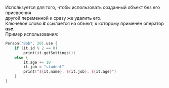 Используется для того, чтобы использовать созданный объект без его присвоения<br>
другой переменной и сразу же удалить его.<br>
Ключевое слово ___it___ ссылается на объект, к которому применён оператор ___use___.<br>
Пример использования:
```Kotlin
Person("Bob", 20).use {
    if (it.id % 2 == 0)
        print(it.getSettings())
    else {
        it.age += 10
        it.job = "student"
        print("${it.name}: ${it.job}, ${it.age}")
    }
}
```
